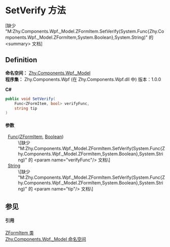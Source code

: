 # SetVerify 方法


\[缺少 "M:Zhy.Components.Wpf._Model.ZFormItem.SetVerify(System.Func{Zhy.Components.Wpf._Model.ZFormItem,System.Boolean},System.String)" 的 &lt;summary&gt; 文档\]



## Definition
**命名空间：** <a href="N_Zhy_Components_Wpf__Model.md">Zhy.Components.Wpf._Model</a>  
**程序集：** Zhy.Components.Wpf (在 Zhy.Components.Wpf.dll 中) 版本：1.0.0

**C#**
``` C#
public void SetVerify(
	Func<ZFormItem, bool> verifyFunc,
	string tip
)
```



#### 参数
<dl><dt>  <a href="https://learn.microsoft.com/dotnet/api/system.func-2" target="_blank" rel="noopener noreferrer">Func</a>(<a href="T_Zhy_Components_Wpf__Model_ZFormItem.md">ZFormItem</a>, <a href="https://learn.microsoft.com/dotnet/api/system.boolean" target="_blank" rel="noopener noreferrer">Boolean</a>)</dt><dd>\[缺少 "M:Zhy.Components.Wpf._Model.ZFormItem.SetVerify(System.Func{Zhy.Components.Wpf._Model.ZFormItem,System.Boolean},System.String)" 的 &lt;param name="verifyFunc"/&gt; 文档\]</dd><dt>  <a href="https://learn.microsoft.com/dotnet/api/system.string" target="_blank" rel="noopener noreferrer">String</a></dt><dd>\[缺少 "M:Zhy.Components.Wpf._Model.ZFormItem.SetVerify(System.Func{Zhy.Components.Wpf._Model.ZFormItem,System.Boolean},System.String)" 的 &lt;param name="tip"/&gt; 文档\]</dd></dl>

## 参见


#### 引用
<a href="T_Zhy_Components_Wpf__Model_ZFormItem.md">ZFormItem 类</a>  
<a href="N_Zhy_Components_Wpf__Model.md">Zhy.Components.Wpf._Model 命名空间</a>  
